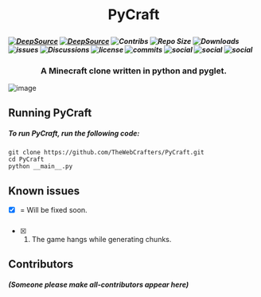 # <p align = 'center'> PyCraft </p>

##### [![DeepSource](https://deepsource.io/gh/TheWebCrafters/PyCraft.svg/?label=active+issues&show_trend=true&token=4Etoi3bOhBMRoKUWGDpPJFvS)](https://deepsource.io/gh/TheWebCrafters/PyCraft/?ref=repository-badge) [![DeepSource](https://deepsource.io/gh/TheWebCrafters/PyCraft.svg/?label=resolved+issues&show_trend=true&token=4Etoi3bOhBMRoKUWGDpPJFvS)](https://deepsource.io/gh/TheWebCrafters/PyCraft/?ref=repository-badge) ![Contribs](https://img.shields.io/github/all-contributors/TheWebCrafters/PyCraft) ![Repo Size](https://img.shields.io/github/languages/code-size/TheWebCrafters/PyCraft?style=flat&color=limegreen) ![Downloads](https://img.shields.io/github/downloads/TheWebCrafters/PyCraft/total?logoColor=limegreen) ![issues](https://img.shields.io/github/issues/TheWebCrafters/PyCraft?logoColor=limegreen) ![Discussions](https://img.shields.io/github/discussions/TheWebCrafters/PyCraft) ![license](https://img.shields.io/github/license/TheWebCrafters/PyCraft) ![commits](https://img.shields.io/github/commit-activity/w/TheWebCrafters/PyCraft) ![social](https://img.shields.io/github/forks/TheWebCrafters/PyCraft?style=social) ![social](https://img.shields.io/github/stars/TheWebCrafters/PyCraft?style=social) ![social](https://img.shields.io/github/watchers/TheWebCrafters/PyCraft?style=social) 

### <p align = "center"> A Minecraft clone written in python and pyglet. </p>

![image](https://user-images.githubusercontent.com/74598401/136592857-0b08ae7c-2187-450f-9ad5-0eda6d68138d.png)

## Running PyCraft
##### To run PyCraft, run the following code:
    git clone https://github.com/TheWebCrafters/PyCraft.git
    cd PyCraft
    python __main__.py
    
## Known issues
- [x]  = Will be fixed soon.
#####
- [x] 1. The game hangs while generating chunks.

## Contributors
##### (Someone please make all-contributors appear here)
